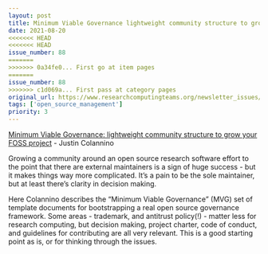 ```yaml
---
layout: post
title: Minimum Viable Governance lightweight community structure to grow your FOSS project - Justin Colannino
date: 2021-08-20
<<<<<<< HEAD
<<<<<<< HEAD
issue_number: 88
=======
>>>>>>> 0a34fe0... First go at item pages
=======
issue_number: 88
>>>>>>> c1d069a... First pass at category pages
original_url: https://www.researchcomputingteams.org/newsletter_issues/0088
tags: ['open_source_management']
priority: 3
---
```


<!-- markdownlint-disable MD033 -->
<!-- markdownlint-disable MD041 -->
<!-- markdownlint-disable MD049 -->

[Minimum Viable Governance: lightweight community structure to grow your FOSS project](https://github.blog/2021-07-22-minimum-viable-governance-lightweight-community-structure-foss-projects/) - Justin Colannino

Growing a community around an open source research software effort to the point that there are external maintainers is a sign of huge success - but it makes things way more complicated.  It’s a pain to be the sole maintainer, but at least there’s clarity in decision making.

Here Colannino describes the “Minimum Viable Governance” (MVG) set of template documents for bootstrapping a real open source governance framework.  Some areas - trademark, and antitrust policy(!) - matter less for research computing, but decision making, project charter, code of conduct, and guidelines for contributing are all very relevant.  This is a good starting point as is, or for thinking through the issues.

